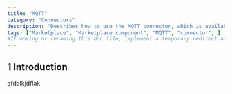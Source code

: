 ```yaml
---
title: "MQTT" 
category: "Connectors"
description: "Describes how to use the MQTT connector, which is available in the Mendix Marketplace."
tags: ["Marketplace", "Marketplace component", "MQTT", "connector", ]
#If moving or renaming this doc file, implement a temporary redirect and let the respective team know they should update the URL in the product. See Mapping to Products for more details. 
---
```


## 1 Introduction

afdalkjdflak